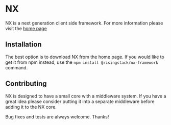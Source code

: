 # NX

NX is a next generation client side framework. For more information please visit the [home page](http://nx-nxframework.rhcloud.com/)

## Installation

The best option is to download NX from the home page. If you would like to get it from npm instead, use the `npm install @risingstack/nx-framework` command.

## Contributing

NX is designed to have a small core with a middleware system. If you have a great idea please consider putting it into a separate middleware before adding it to the NX core.

Bug fixes and tests are always welcome. Thanks!
